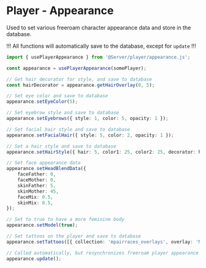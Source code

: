 # Player - Appearance

Used to set various freeroam character appearance data and store in the database.

!!!
All functions will automatically save to the database, except for `update`
!!!

```ts
import { usePlayerAppearance } from '@Server/player/appearance.js';

const appearance = usePlayerAppearance(somePlayer);

// Get hair decorator for style, and save to database
const hairDecorator = appearance.getHairOverlay(0, 5);

// Set eye color and save to database
appearance.setEyeColor(5);

// Set eyebrow style and save to database
appearance.setEyebrows({ style: 1, color: 5, opacity: 1 });

// Set facial hair style and save to database
appearance.setFacialHair({ style: 5, color: 2, opacity: 1 });

// Set a hair style and save to database
appearance.setHairStyle({ hair: 5, color1: 25, color2: 25, decorator: hairDecorator });

// Set face appearance data
appearance.setHeadBlendData({
    faceFather: 0,
    faceMother: 0,
    skinFather: 5,
    skinMother: 45,
    faceMix: 0.5,
    skinMix: 0.5,
});

// Set to true to have a more feminine body
appearance.setModel(true);

// Set tattoos on the player and save to database
appearance.setTattoos([{ collection: 'mpairraces_overlays', overlay: 'MP_Airraces_Tattoo_000_M' }]);

// Called automatically, but resynchronizes freeroam player appearance
appearance.update();
```
